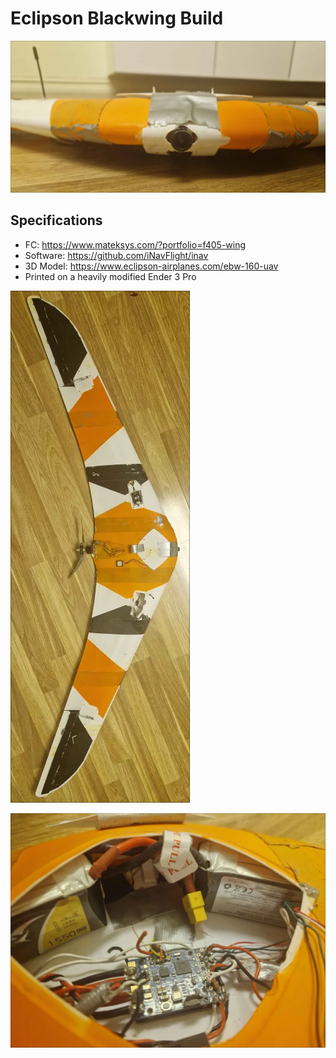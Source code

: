 # Eclipson Blackwing Build

![Image of Blackwing from the front](https://github.com/LinusThorsell/eclipson-blackwing/blob/main/swappy-20241209_202916.png?raw=true)

## Specifications
- FC: https://www.mateksys.com/?portfolio=f405-wing
- Software: https://github.com/iNavFlight/inav
- 3D Model: https://www.eclipson-airplanes.com/ebw-160-uav
- Printed on a heavily modified Ender 3 Pro

![Image of Blackwing from the top](https://github.com/LinusThorsell/eclipson-blackwing/blob/main/swappy-20241209_202929.png?raw=true)

![Image of the electronics](https://github.com/LinusThorsell/eclipson-blackwing/blob/main/swappy-20241209_202951.png?raw=true)
